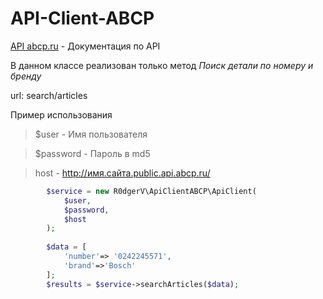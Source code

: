 # API-Client-ABCP

[API abcp.ru] - Документация по API

В данном классе реализован только метод *Поиск детали по номеру и бренду*

url: search/articles

Пример использования 

> $user - Имя пользователя

> $password - Пароль в md5

>host - http://имя.сайта.public.api.abcp.ru/
            
```php
        $service = new R0dgerV\ApiClientABCP\ApiClient(
            $user,
            $password,
            $host
        );
        
        $data = [
            'number'=> '0242245571',
            'brand'=>'Bosch'
        ];
        $results = $service->searchArticles($data);
```


[API abcp.ru]: http://docs.abcp.ru/wiki/API:Docs

